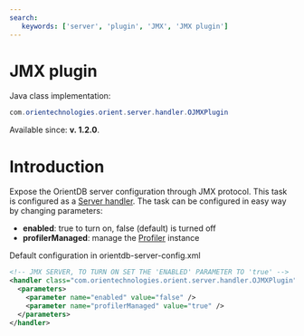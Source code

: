 ```yaml
---
search:
   keywords: ['server', 'plugin', 'JMX', 'JMX plugin']
---
```


# JMX plugin

Java class implementation:
```java
com.orientechnologies.orient.server.handler.OJMXPlugin
```
Available since: **v. 1.2.0**.

# Introduction

Expose the OrientDB server configuration through JMX protocol. This task is configured as a [Server handler](../internals/DB-Server.md#handlers). The task can be configured in easy way by changing parameters:
- **enabled**: true to turn on, false (default) is turned off
- **profilerManaged**: manage the [Profiler](../Profiler.md) instance

Default configuration in orientdb-server-config.xml

```xml
<!-- JMX SERVER, TO TURN ON SET THE 'ENABLED' PARAMETER TO 'true' -->
<handler class="com.orientechnologies.orient.server.handler.OJMXPlugin">
  <parameters>
    <parameter name="enabled" value="false" />
    <parameter name="profilerManaged" value="true" />
  </parameters>
</handler>
```
